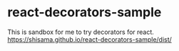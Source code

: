 # react-decorators-sample

This is sandbox for me to try decorators for react.
https://shisama.github.io/react-decorators-sample/dist/
